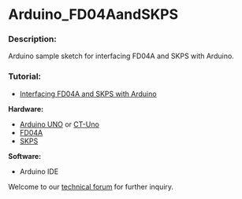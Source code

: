 # Arduino_FD04AandSKPS
<h3>Description:</h3>
Arduino sample sketch for interfacing FD04A and SKPS with Arduino. 
<h3>Tutorial:</h3>
<ul><li><a href="http://tutorial.cytron.com.my/2012/07/16/interfacing-fd04a-and-skps-with-arduino/" target="_blank">Interfacing FD04A and SKPS with Arduino </a></li></ul>
<b>Hardware:</b>
<ul><li><a href="http://www.cytron.com.my/p-arduino-uno" target="_blank">Arduino UNO</a> or <a href="http://www.cytron.com.my/p-ct-uno" target="_blank">CT-Uno</a></li>
<li><a href="http://www.cytron.com.my/p-fd04a" target="_blank"> FD04A </a></li>
<li><a href="http://www.cytron.com.my/p-skps" target="_blank">SKPS</a></li>
</ul>
<b>Software:</b>
<ul><li>Arduino IDE</li></ul>
Welcome to our <a href="http://forum.cytron.com.my/" target="_blank">technical forum</a> for further inquiry.
